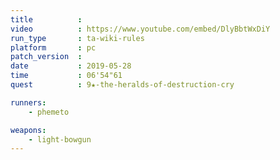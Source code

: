 ```yaml
---
title          :
video          : https://www.youtube.com/embed/DlyBbtWxDiY
run_type       : ta-wiki-rules
platform       : pc
patch_version  : 
date           : 2019-05-28
time           : 06'54"61
quest          : 9★-the-heralds-of-destruction-cry

runners:
    - phemeto

weapons:
    - light-bowgun
---
```

